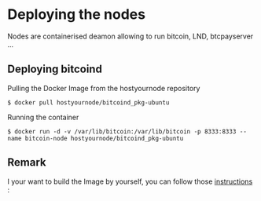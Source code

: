 Deploying the nodes
==
Nodes are containerised deamon allowing to run bitcoin, LND, btcpayserver ...

Deploying bitcoind
- 
Pulling the Docker Image from the hostyournode repository
<pre><code>$ docker pull hostyournode/bitcoind_pkg-ubuntu</code></pre>

Running the container
<pre><code>$ docker run -d -v /var/lib/bitcoin:/var/lib/bitcoin -p 8333:8333 --name bitcoin-node hostyournode/bitcoind_pkg-ubuntu</code></pre>

Remark
- 
I your want to build the Image by yourself, you can follow those <a href="https://github.com/babonet13/HostYourNode/tree/master/Docker/bitcoind_pkg-ubuntu">instructions</a> : 
